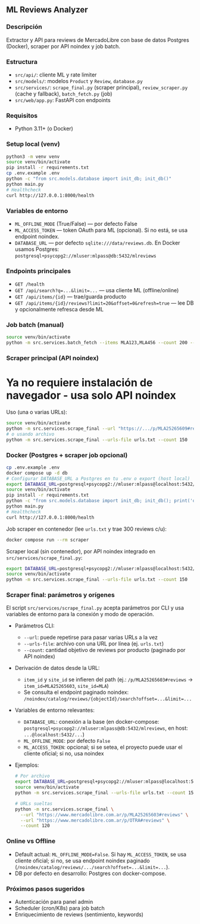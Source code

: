 ## ML Reviews Analyzer

### Descripción
Extractor y API para reviews de MercadoLibre con base de datos Postgres (Docker), scraper por API noindex y job batch.

### Estructura
- `src/api/`: cliente ML y rate limiter
- `src/models/`: modelos `Product` y `Review`, `database.py`
- `src/services/`: `scrape_final.py` (scraper principal), `review_scraper.py` (cache y fallback), `batch_fetch.py` (job)
- `src/web/app.py`: FastAPI con endpoints

### Requisitos
- Python 3.11+ (o Docker)

### Setup local (venv)
```bash
python3 -m venv venv
source venv/bin/activate
pip install -r requirements.txt
cp .env.example .env
python -c "from src.models.database import init_db; init_db()"
python main.py
# Healthcheck
curl http://127.0.0.1:8000/health
```

### Variables de entorno
- `ML_OFFLINE_MODE` (True/False) — por defecto False
- `ML_ACCESS_TOKEN` — token OAuth para ML (opcional). Si no está, se usa endpoint noindex.
- `DATABASE_URL` — por defecto `sqlite:///data/reviews.db`. En Docker usamos Postgres: `postgresql+psycopg2://mluser:mlpass@db:5432/mlreviews`

### Endpoints principales
- `GET /health`
- `GET /api/search?q=...&limit=...` — usa cliente ML (offline/online)
- `GET /api/items/{id}` — trae/guarda producto
- `GET /api/items/{id}/reviews?limit=20&offset=0&refresh=true` — lee DB y opcionalmente refresca desde ML

### Job batch (manual)
```bash
source venv/bin/activate
python -m src.services.batch_fetch --items MLA123,MLA456 --count 200 --page-size 50
```

### Scraper principal (API noindex)
# Ya no requiere instalación de navegador - usa solo API noindex

Uso (una o varias URLs):
```bash
source venv/bin/activate
python -m src.services.scrape_final --url "https://.../p/MLA25265609#reviews" --url "https://.../p/MLA00000001#reviews" --count 150
# o usando archivo
python -m src.services.scrape_final --urls-file urls.txt --count 150
```

### Docker (Postgres + scraper job opcional)
```bash
cp .env.example .env
docker compose up -d db
# Configurar DATABASE_URL a Postgres en tu .env o export (host local)
export DATABASE_URL=postgresql+psycopg2://mluser:mlpass@localhost:5432/mlreviews
source venv/bin/activate
pip install -r requirements.txt
python -c "from src.models.database import init_db; init_db(); print('ok')"
python main.py
# Healthcheck
curl http://127.0.0.1:8000/health
```

Job scraper en contenedor (lee `urls.txt` y trae 300 reviews c/u):
```bash
docker compose run --rm scraper
```

Scraper local (sin contenedor), por API noindex integrado en `src/services/scrape_final.py`:
```bash
export DATABASE_URL=postgresql+psycopg2://mluser:mlpass@localhost:5432/mlreviews
source venv/bin/activate
python -m src.services.scrape_final --urls-file urls.txt --count 150
```

### Scraper final: parámetros y orígenes

El script `src/services/scrape_final.py` acepta parámetros por CLI y usa variables de entorno para la conexión y modo de operación.

- Parámetros CLI:
  - `--url`: puede repetirse para pasar varias URLs a la vez
  - `--urls-file`: archivo con una URL por línea (ej. `urls.txt`)
  - `--count`: cantidad objetivo de reviews por producto (paginado por API noindex)

- Derivación de datos desde la URL:
  - `item_id` y `site_id` se infieren del path (ej.: `/p/MLA25265603#reviews` → `item_id=MLA25265603`, `site_id=MLA`)
  - Se consulta el endpoint paginado noindex: `/noindex/catalog/reviews/{objectId}/search?offset=...&limit=...`

- Variables de entorno relevantes:
  - `DATABASE_URL`: conexión a la base (en docker-compose: `postgresql+psycopg2://mluser:mlpass@db:5432/mlreviews`, en host: `...@localhost:5432/...`)
  - `ML_OFFLINE_MODE`: por defecto `False`
  - `ML_ACCESS_TOKEN`: opcional; si se setea, el proyecto puede usar el cliente oficial; si no, usa noindex

- Ejemplos:
  ```bash
  # Por archivo
  export DATABASE_URL=postgresql+psycopg2://mluser:mlpass@localhost:5432/mlreviews
  source venv/bin/activate
  python -m src.services.scrape_final --urls-file urls.txt --count 150

  # URLs sueltas
  python -m src.services.scrape_final \
    --url "https://www.mercadolibre.com.ar/p/MLA25265603#reviews" \
    --url "https://www.mercadolibre.com.ar/p/OTRA#reviews" \
    --count 120
  ```

### Online vs Offline
- Default actual: `ML_OFFLINE_MODE=False`. Si hay `ML_ACCESS_TOKEN`, se usa cliente oficial; si no, se usa endpoint noindex paginado (`/noindex/catalog/reviews/.../search?offset=...&limit=...`).
- DB por defecto en desarrollo: Postgres con docker-compose.

### Próximos pasos sugeridos
- Autenticación para panel admin
- Scheduler (cron/K8s) para job batch
- Enriquecimiento de reviews (sentimiento, keywords)


